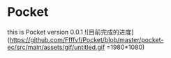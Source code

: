 # Pocket
this is Pocket version 0.0.1
![目前完成的进度](https://github.com/Ffffvf/Pocket/blob/master/pocket-ec/src/main/assets/gif/untitled.gif =1980*1080)
